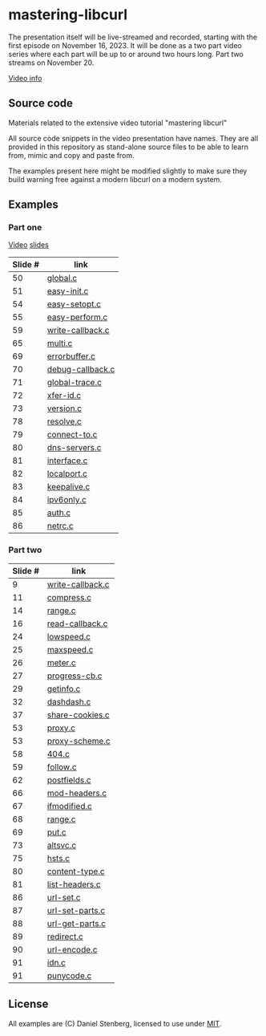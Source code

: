 # mastering-libcurl

The presentation itself will be live-streamed and recorded, starting with the
first episode on November 16, 2023. It will be done as a two part video series
where each part will be up to or around two hours long. Part two streams on
November 20.

[Video info](https://daniel.haxx.se/blog/2023/11/01/mastering-libcurl/)

## Source code

Materials related to the extensive video tutorial "mastering libcurl"

All source code snippets in the video presentation have names. They are all
provided in this repository as stand-alone source files to be able to learn
from, mimic and copy and paste from.

The examples present here might be modified slightly to make sure they
build warning free against a modern libcurl on a modern system.

## Examples

### Part one

[Video](https://youtu.be/ZQXv5v9xocU?si=mkAXM9S3reAGHAzO)
[slides](https://www.slideshare.net/bagder/mastering-libcurl-part-1)

| Slide # | link                                 |
|---------|--------------------------------------|
| 50      | [global.c](global.c)                 |
| 51      | [easy-init.c](easy-init.c)           |
| 54      | [easy-setopt.c](easy-setopt.c)       |
| 55      | [easy-perform.c](easy-perform.c)     |
| 59      | [write-callback.c](write-callback.c) |
| 65      | [multi.c](multi.c)                   |
| 69      | [errorbuffer.c](errorbuffer.c)       |
| 70      | [debug-callback.c](debug-callback.c) |
| 71      | [global-trace.c](global-trace.c)     |
| 72      | [xfer-id.c](xfer-id.c)               |
| 73      | [version.c](version.c)               |
| 78      | [resolve.c](resolve.c)               |
| 79      | [connect-to.c](connect-to.c)         |
| 80      | [dns-servers.c](dns-servers.c)       |
| 81      | [interface.c](interface.c)           |
| 82      | [localport.c](localport.c)           |
| 83      | [keepalive.c](keepalive.c)           |
| 84      | [ipv6only.c](ipv6only.c)             |
| 85      | [auth.c](auth.c)                     |
| 86      | [netrc.c](netrc.c)                   |

### Part two

| Slide # | link                                 |
|---------|--------------------------------------|
| 9       | [write-callback.c](write-callback.c) |
| 11      | [compress.c](compress.c)             |
| 14      | [range.c](range.c)                   |
| 16      | [read-callback.c](read-callback.c)   |
| 24      | [lowspeed.c](lowspeed.c)             |
| 25      | [maxspeed.c](maxspeed.c)             |
| 26      | [meter.c](meter.c)                   |
| 27      | [progress-cb.c](progress-cb.c)       |
| 29      | [getinfo.c](getinfo.c)               |
| 32      | [dashdash.c](dashdash.c)             |
| 37      | [share-cookies.c](share-cookies.c)   |
| 53      | [proxy.c](proxy.c)                   |
| 53      | [proxy-scheme.c](proxy-scheme.c)     |
| 58      | [404.c](404.c)                       |
| 59      | [follow.c](follow.c)                 |
| 62      | [postfields.c](postfields.c)         |
| 66      | [mod-headers.c](mod-headers.c)       |
| 67      | [ifmodified.c](ifmodified.c)         |
| 68      | [range.c](range.c)                   |
| 69      | [put.c](put.c)                       |
| 73      | [altsvc.c](altsvc.c)                 |
| 75      | [hsts.c](hsts.c)                     |
| 80      | [content-type.c](content-type.c)     |
| 81      | [list-headers.c](list-headers.c)     |
| 86      | [url-set.c](url-set.c)               |
| 87      | [url-set-parts.c](url-set-parts.c)   |
| 88      | [url-get-parts.c](url-get-parts.c)   |
| 89      | [redirect.c](redirect.c)             |
| 90      | [url-encode.c](url-encode.c)         |
| 91      | [idn.c](idn.c)                       |
| 91      | [punycode.c](punycode.c)             |

## License

All examples are (C) Daniel Stenberg, licensed to use under [MIT](LICENSE).
